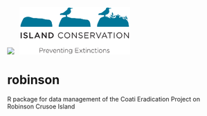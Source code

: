 <img src="https://www.islas.org.mx/img/logo.svg" width="256" /> &nbsp; <img src="assets/images/ic_logo.png" width="256" />

# robinson

R package for data management of the Coati Eradication Project on Robinson Crusoe Island
